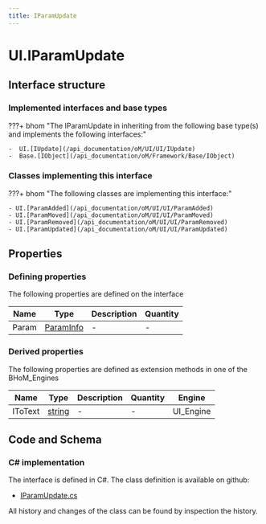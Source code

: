 ```yaml
---
title: IParamUpdate
---
```


# UI.IParamUpdate



## Interface structure

### Implemented interfaces and base types

???+ bhom "The IParamUpdate in inheriting from the following base type(s) and implements the following interfaces:"

    -  UI.[IUpdate](/api_documentation/oM/UI/UI/IUpdate)
    -  Base.[IObject](/api_documentation/oM/Framework/Base/IObject)


### Classes implementing this interface

???+ bhom "The following classes are implementing this interface:"

    - UI.[ParamAdded](/api_documentation/oM/UI/UI/ParamAdded)
    - UI.[ParamMoved](/api_documentation/oM/UI/UI/ParamMoved)
    - UI.[ParamRemoved](/api_documentation/oM/UI/UI/ParamRemoved)
    - UI.[ParamUpdated](/api_documentation/oM/UI/UI/ParamUpdated)


## Properties



### Defining properties

The following properties are defined on the interface

| Name             | Type             | Description      | Quantity         |
|------------------|------------------|------------------|------------------|
| Param | [ParamInfo](/api_documentation/oM/UI/UI/ParamInfo) | - | - |


### Derived properties

The following properties are defined as extension methods in one of the BHoM_Engines

| Name             | Type             | Description      | Quantity         | Engine           |
|------------------|------------------|------------------|------------------|------------------|
| IToText | [string](https://learn.microsoft.com/en-us/dotnet/api/System.String?view=netstandard-2.0) | - | - | UI_Engine |


## Code and Schema

### C# implementation

The interface is defined in C#. The class definition is available on github:

- [IParamUpdate.cs](https://github.com/BHoM/BHoM_UI/blob/develop/UI_oM/Interfaces/IParamUpdate.cs)

All history and changes of the class can be found by inspection the history.
